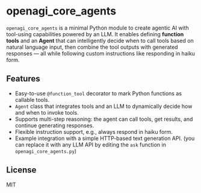 # openagi_core_agents

`openagi_core_agents` is a minimal Python module to create agentic AI with tool-using capabilities powered by an LLM. It enables defining **function tools** and an **Agent** that can intelligently decide when to call tools based on natural language input, then combine the tool outputs with generated responses — all while following custom instructions like responding in haiku form.

## Features

- Easy-to-use `@function_tool` decorator to mark Python functions as callable tools.
- `Agent` class that integrates tools and an LLM to dynamically decide how and when to invoke tools.
- Supports multi-step reasoning: the agent can call tools, get results, and continue generating responses.
- Flexible instruction support, e.g., always respond in haiku form.
- Example integration with a simple HTTP-based text generation API. (you can replace it with any LLM API by editing the `ask` function in `openagi_core_agents.py`)

## License

MIT